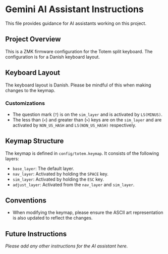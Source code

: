 # Gemini AI Assistant Instructions

This file provides guidance for AI assistants working on this project.

## Project Overview

This is a ZMK firmware configuration for the Totem split keyboard. The configuration is for a Danish keyboard layout.

## Keyboard Layout

The keyboard layout is Danish. Please be mindful of this when making changes to the keymap.

### Customizations

- The question mark (`?`) is on the `sim_layer` and is activated by `LS(MINUS)`.
- The less than (`<`) and greater than (`>`) keys are on the `sim_layer` and are activated by `NON_US_HASH` and `LS(NON_US_HASH)` respectively.

## Keymap Structure

The keymap is defined in `config/totem.keymap`. It consists of the following layers:

- `base_layer`: The default layer.
- `nav_layer`: Activated by holding the `SPACE` key.
- `sim_layer`: Activated by holding the `ESC` key.
- `adjust_layer`: Activated from the `nav_layer` and `sim_layer`.

## Conventions

- When modifying the keymap, please ensure the ASCII art representation is also updated to reflect the changes.

## Future Instructions

_Please add any other instructions for the AI assistant here._
